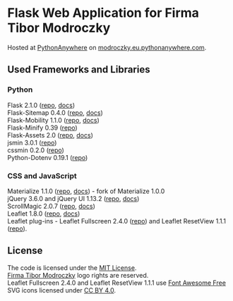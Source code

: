 # Flask Web Application for Firma Tibor Modroczky

Hosted at [PythonAnywhere](https://eu.pythonanywhere.com/) on [modroczky.eu.pythonanywhere.com](https://modroczky.eu.pythonanywhere.com/).

## Used Frameworks and Libraries

### Python

Flask 2.1.0 ([repo](https://github.com/pallets/flask), [docs](https://flask.palletsprojects.com/))\
Flask-Sitemap 0.4.0 ([repo](https://github.com/inveniosoftware/flask-sitemap), [docs](http://flask-sitemap.readthedocs.io/))\
Flask-Mobility 1.1.0 ([repo](https://github.com/rehandalal/flask-mobility), [docs](http://flask-mobility.readthedocs.org/))\
Flask-Minify 0.39 ([repo](https://github.com/mrf345/flask_minify))\
Flask-Assets 2.0 ([repo](https://github.com/miracle2k/flask-assets), [docs](https://flask-assets.readthedocs.io/))\
jsmin 3.0.1 ([repo](https://github.com/tikitu/jsmin))\
cssmin 0.2.0 ([repo](https://github.com/zacharyvoase/cssmin))\
Python-Dotenv 0.19.1 ([repo](https://github.com/theskumar/python-dotenv))

### CSS and JavaScript

Materialize 1.1.0 ([repo](https://github.com/materializecss/materialize), [docs](https://materializecss.github.io/)) - fork of Materialize 1.0.0\
jQuery 3.6.0 and jQuery UI 1.13.2 ([repo](https://github.com/jquery/jquery), [docs](https://api.jquery.com/))\
ScrollMagic 2.0.7 ([repo](https://github.com/janpaepke/ScrollMagic), [docs](http://scrollmagic.io/docs/))\
Leaflet 1.8.0 ([repo](https://github.com/Leaflet/Leaflet), [docs](https://leafletjs.com/reference.html))\
Leaflet plug-ins - Leaflet Fullscreen 2.4.0 ([repo](https://github.com/Leaflet/Leaflet.fullscreen)) and Leaflet ResetView 1.1.1 ([repo](https://github.com/drustack/Leaflet.ResetView)).

## License

The code is licensed under the [MIT License](LICENSE).\
[Firma Tibor Modroczky](https://modroczky.eu.pythonanywhere.com/) logo rights are reserved.\
Leaflet Fullscreen 2.4.0 and Leaflet ResetView 1.1.1 use [Font Awesome Free](https://github.com/FortAwesome/Font-Awesome) SVG icons licensed under [CC BY 4.0](https://fontawesome.com/license/free).
